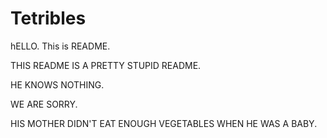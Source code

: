 # Tetribles

hELLO. This is README. 

THIS README IS A PRETTY STUPID README.

HE KNOWS NOTHING.

WE ARE SORRY.

HIS MOTHER DIDN'T EAT ENOUGH VEGETABLES WHEN HE WAS A BABY.
